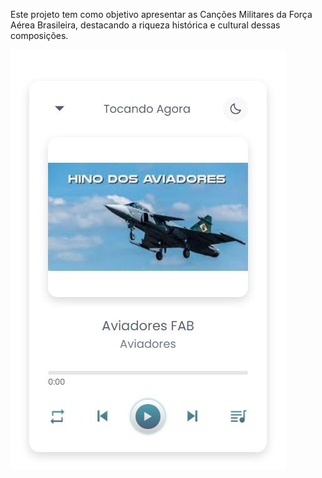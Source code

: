 Este projeto tem como objetivo apresentar as Canções Militares da Força Aérea Brasileira, destacando a riqueza histórica e cultural dessas composições.

![alt text](https://github.com/GeovaneJorge/Cancoes/blob/main/Cancoes/img/Capa.JPG)





 
 
